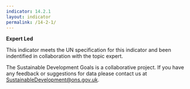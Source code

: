 ```yaml
---
indicator: 14.2.1
layout: indicator
permalink: /14-2-1/
---
```

**Expert Led**

This indicator meets the UN specification for this indicator and been indentified in collaboration with the topic expert.

The Sustainable Development Goals is a collaborative project. If you have any feedback or suggestions for data please contact us at <SustainableDevelopment@ons.gov.uk>.